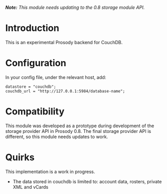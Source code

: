 _**Note:** This module needs updating to the 0.8 storage module API._

# Introduction #

This is an experimental Prosody backend for CouchDB.

# Configuration #
In your config file, under the relevant host, add:
```
datastore = "couchdb";
couchdb_url = "http://127.0.0.1:5984/database-name";
```

# Compatibility #

This module was developed as a prototype during development of the storage provider API in Prosody 0.8. The final storage provider API is different, so this module needs updates to work.

# Quirks #

This implementation is a work in progress.

  * The data stored in couchdb is limited to: account data, rosters, private XML and vCards
